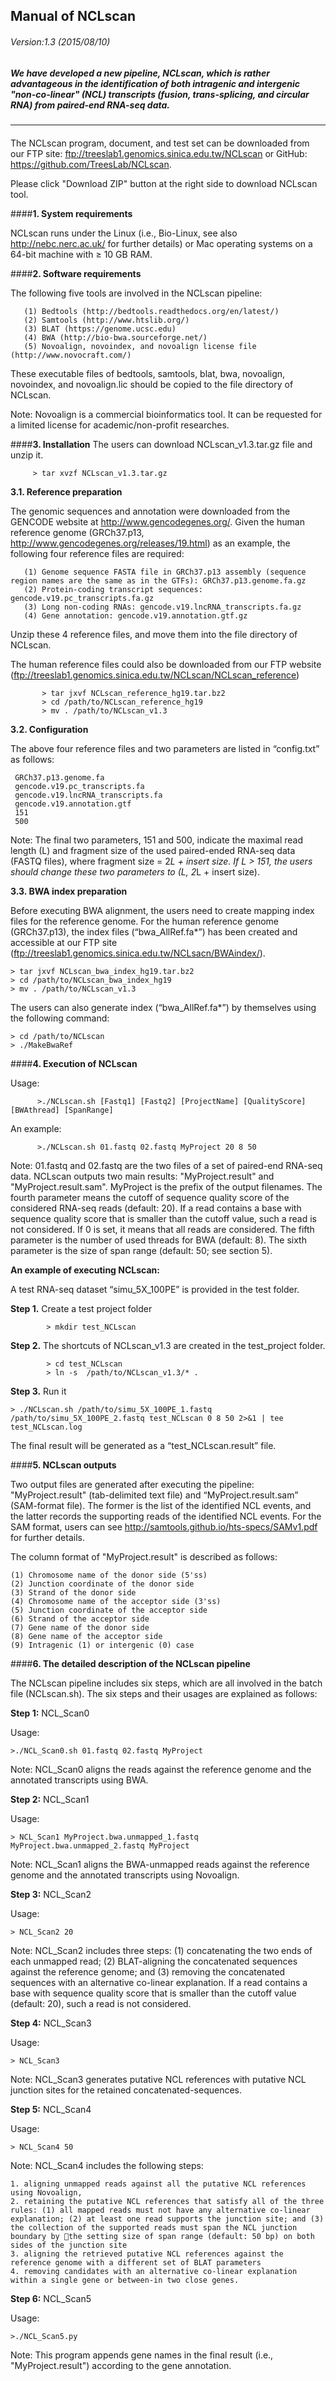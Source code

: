 ## Manual of NCLscan
###### Version:1.3 (2015/08/10) 

##### We have developed a new pipeline, NCLscan, which is rather advantageous in the identification of both intragenic and intergenic "non-co-linear" (NCL) transcripts (fusion, trans-splicing, and circular RNA) from paired-end RNA-seq data. 
--------------
#### 

The NCLscan program, document, and test set can be downloaded from our FTP site: ftp://treeslab1.genomics.sinica.edu.tw/NCLscan or GitHub: https://github.com/TreesLab/NCLscan.

Please click "Download ZIP" button at the right side to download NCLscan tool. 

####**1. System requirements**

   NCLscan runs under the Linux (i.e., Bio-Linux, see also http://nebc.nerc.ac.uk/ for further details) or Mac operating   systems on a 64-bit machine with $\geq$ 10 GB RAM.

####**2. Software requirements**

   The following five tools are involved in the NCLscan pipeline:
```
   (1) Bedtools (http://bedtools.readthedocs.org/en/latest/)
   (2) Samtools (http://www.htslib.org/)
   (3) BLAT (https://genome.ucsc.edu)
   (4) BWA (http://bio-bwa.sourceforge.net/)
   (5) Novoalign, novoindex, and novoalign license file (http://www.novocraft.com/)
```
   These executable files of bedtools, samtools, blat, bwa, novoalign, novoindex, and novoalign.lic should be copied to the     file directory of NCLscan.

   Note: Novoalign is a commercial bioinformatics tool. It can be requested for a limited license for academic/non-profit       researches.

####**3. Installation**
   The users can download NCLscan_v1.3.tar.gz file and unzip it.
  
         > tar xvzf NCLscan_v1.3.tar.gz

 **3.1.  Reference preparation**
 
The genomic sequences and annotation were downloaded from the GENCODE website at http://www.gencodegenes.org/. Given the   human reference genome (GRCh37.p13, http://www.gencodegenes.org/releases/19.html) as an example, the following four reference files are required:

```
   (1) Genome sequence FASTA file in GRCh37.p13 assembly (sequence region names are the same as in the GTFs): GRCh37.p13.genome.fa.gz
   (2) Protein-coding transcript sequences: gencode.v19.pc_transcripts.fa.gz
   (3) Long non-coding RNAs: gencode.v19.lncRNA_transcripts.fa.gz
   (4) Gene annotation: gencode.v19.annotation.gtf.gz
```
Unzip these 4 reference files, and move them into the file directory of NCLscan.

The human reference files could also be downloaded from our FTP website (ftp://treeslab1.genomics.sinica.edu.tw/NCLscan/NCLscan_reference)

           > tar jxvf NCLscan_reference_hg19.tar.bz2
           > cd /path/to/NCLscan_reference_hg19
           > mv . /path/to/NCLscan_v1.3 


 **3.2.  Configuration**

The above four reference files and two parameters are listed in “config.txt” as follows:

     GRCh37.p13.genome.fa
     gencode.v19.pc_transcripts.fa
     gencode.v19.lncRNA_transcripts.fa
     gencode.v19.annotation.gtf
     151
     500


Note: The final two parameters, 151 and 500, indicate the maximal read length (L) and fragment size of the used paired-ended RNA-seq data (FASTQ files), where fragment size = 2*L + insert size. 
If L > 151, the users should change these two parameters to (L, 2*L + insert size).

 **3.3.  BWA index preparation**
 
Before executing BWA alignment, the users need to create mapping index files for the reference genome. For the human reference genome (GRCh37.p13), the index files (“bwa_AllRef.fa*”) has been created and accessible at our FTP site (ftp://treeslab1.genomics.sinica.edu.tw/NCLsacn/BWAindex/). 

    > tar jxvf NCLscan_bwa_index_hg19.tar.bz2
    > cd /path/to/NCLscan_bwa_index_hg19
    > mv . /path/to/NCLscan_v1.3

The users can also generate index (“bwa_AllRef.fa*”) by themselves using the following command:

    > cd /path/to/NCLscan
    > ./MakeBwaRef
    
####**4. Execution of NCLscan**

   Usage:

          >./NCLscan.sh [Fastq1] [Fastq2] [ProjectName] [QualityScore] [BWAthread] [SpanRange]

   An example:

          >./NCLscan.sh 01.fastq 02.fastq MyProject 20 8 50

Note: 01.fastq and 02.fastq are the two files of a set of paired-end RNA-seq data. NCLscan outputs two main results: "MyProject.result" and "MyProject.result.sam". MyProject is the prefix of the output filenames. The fourth parameter means the cutoff of sequence quality score of the considered RNA-seq reads (default: 20). If a read contains a base with sequence quality score that is smaller than the cutoff value, such a read is not considered. If 0 is set, it means that all reads are considered. The fifth parameter is the number of used threads for BWA (default: 8). The sixth parameter is the size of span range (default: 50; see section 5).

  **An example of executing NCLscan:**
  
  A test RNA-seq dataset “simu_5X_100PE” is provided in the test folder. 
 
  **Step 1.** Create a test project folder
  ```
          > mkdir test_NCLscan
  ```
  **Step 2.** The shortcuts of NCLscan_v1.3 are created in the test_project folder.
  ```
          > cd test_NCLscan
          > ln -s  /path/to/NCLscan_v1.3/* .
  ```
  **Step 3.** Run it
  ```
  > ./NCLscan.sh /path/to/simu_5X_100PE_1.fastq /path/to/simu_5X_100PE_2.fastq test_NCLscan 0 8 50 2>&1 | tee  test_NCLscan.log
  ```
  The final result will be generated as a “test_NCLscan.result” file.

####**5. NCLscan outputs**

Two output files are generated after executing the pipeline: "MyProject.result" (tab-delimited text file) and “MyProject.result.sam” (SAM-format file). The former is the list of the identified NCL events, and the latter records the supporting reads of the identified NCL events. For the SAM format, users can see http://samtools.github.io/hts-specs/SAMv1.pdf for further details.

The column format of "MyProject.result" is described as follows:
```
(1) Chromosome name of the donor side (5'ss) 
(2) Junction coordinate of the donor side
(3) Strand of the donor side
(4) Chromosome name of the acceptor side (3'ss) 
(5) Junction coordinate of the acceptor side
(6) Strand of the acceptor side
(7) Gene name of the donor side
(8) Gene name of the acceptor side
(9) Intragenic (1) or intergenic (0) case
```

####**6. The detailed description of the NCLscan pipeline**
   
The NCLscan pipeline includes six steps, which are all involved in the batch file (NCLscan.sh). The six steps and their usages are explained as follows:

   **Step 1:** NCL_Scan0
   
Usage:
```
>./NCL_Scan0.sh 01.fastq 02.fastq MyProject
```
Note: NCL_Scan0 aligns the reads against the reference genome and the annotated transcripts using BWA. 
	
   **Step 2:** NCL_Scan1
   
Usage:
```
> NCL_Scan1 MyProject.bwa.unmapped_1.fastq MyProject.bwa.unmapped_2.fastq MyProject
```
Note: NCL_Scan1 aligns the BWA-unmapped reads against the reference genome and the annotated transcripts using Novoalign.

  **Step 3:** NCL_Scan2

Usage:
```
> NCL_Scan2 20
```
Note: NCL_Scan2 includes three steps: (1) concatenating the two ends of each unmapped read; (2) BLAT-aligning the concatenated sequences against the reference genome; and (3) removing the concatenated sequences with an alternative co-linear explanation. If a read contains a base with sequence quality score that is smaller than the cutoff value (default: 20), such a read is not considered.

  **Step 4:** NCL_Scan3

Usage:
```
> NCL_Scan3
```
Note: NCL_Scan3 generates putative NCL references with putative NCL junction sites for the retained concatenated-sequences.

  **Step 5:** NCL_Scan4

Usage:
```
> NCL_Scan4 50
```
Note: NCL_Scan4 includes the following steps: 
```
1. aligning unmapped reads against all the putative NCL references using Novoalign, 
2. retaining the putative NCL references that satisfy all of the three rules: (1) all mapped reads must not have any alternative co-linear explanation; (2) at least one read supports the junction site; and (3) the collection of the supported reads must span the NCL junction boundary by the setting size of span range (default: 50 bp) on both sides of the junction site
3. aligning the retrieved putative NCL references against the reference genome with a different set of BLAT parameters  
4. removing candidates with an alternative co-linear explanation within a single gene or between-in two close genes.
```
   **Step 6:** NCL_Scan5

Usage:
```
>./NCL_Scan5.py
```
Note: This program appends gene names in the final result (i.e., "MyProject.result") according to the gene annotation.

 

